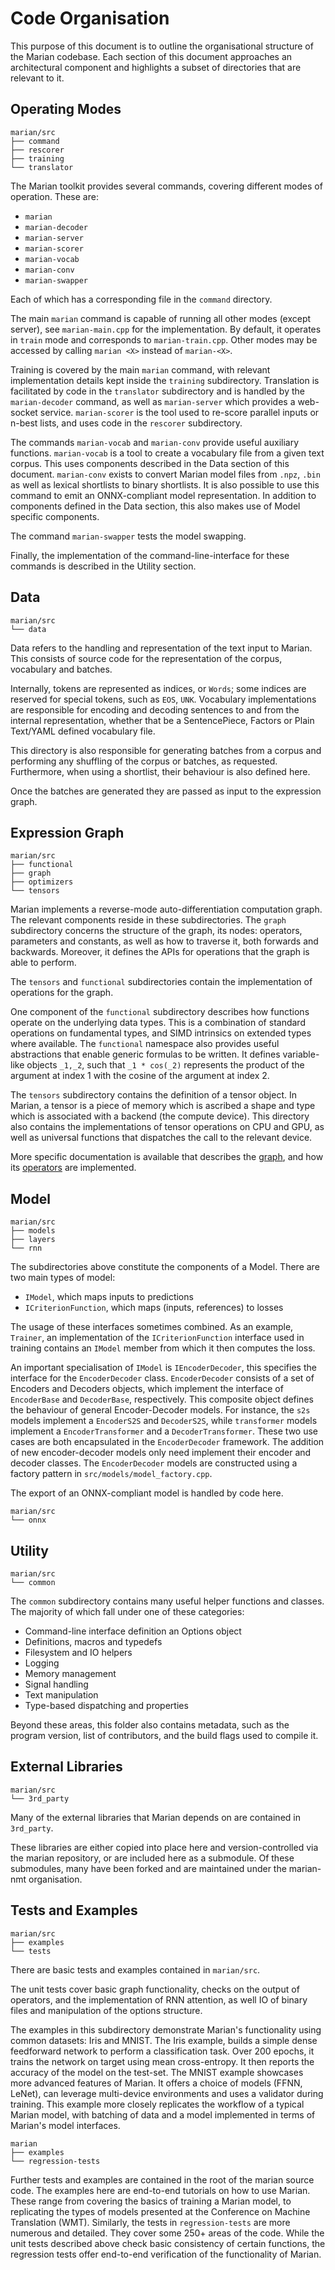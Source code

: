 # Code Organisation

This purpose of this document is to outline the organisational structure of the Marian codebase. Each section of this document approaches an architectural component and highlights a subset of directories that are relevant to it.


## Operating Modes
```
marian/src
├── command
├── rescorer
├── training
└── translator
```
The Marian toolkit provides several commands, covering different modes of operation. These are:
  - `marian`
  - `marian-decoder`
  - `marian-server`
  - `marian-scorer`
  - `marian-vocab`
  - `marian-conv`
  - `marian-swapper`

Each of which has a corresponding file in the `command` directory.

The main `marian` command is capable of running all other modes (except server), see `marian-main.cpp` for the implementation. By default, it operates in `train` mode and corresponds to `marian-train.cpp`. Other modes may be accessed by calling `marian <X>` instead of `marian-<X>`.

Training is covered by the main `marian` command, with relevant implementation details kept inside the `training` subdirectory. Translation is facilitated by code in the `translator` subdirectory and is handled by the `marian-decoder` command, as well as `marian-server` which provides a web-socket service. `marian-scorer` is the tool used to re-score parallel inputs or n-best lists, and uses code in the `rescorer` subdirectory.

The commands `marian-vocab` and `marian-conv` provide useful auxiliary functions.  `marian-vocab` is a tool to create a vocabulary file from a given text corpus. This uses components described in the Data section of this document.
`marian-conv` exists to convert Marian model files from `.npz`, `.bin` as well as lexical shortlists to binary shortlists. It is also possible to use this command to emit an ONNX-compliant model representation. In addition to components defined in the Data section, this also makes use of Model specific components.

The command `marian-swapper` tests the model swapping.

Finally, the implementation of the command-line-interface for these commands is described in the Utility section.


## Data
```
marian/src
└── data
```
Data refers to the handling and representation of the text input to Marian.
This consists of source code for the representation of the corpus, vocabulary and batches.

Internally, tokens are represented as indices, or `Words`; some indices are reserved for special tokens, such as `EOS`, `UNK`. Vocabulary implementations are responsible for encoding and decoding sentences to and from the internal representation, whether that be a SentencePiece, Factors or Plain Text/YAML defined vocabulary file.

This directory is also responsible for generating batches from a corpus and performing any shuffling of the corpus or batches, as requested. Furthermore, when using a shortlist, their behaviour is also defined here.

Once the batches are generated they are passed as input to the expression graph.


## Expression Graph
```
marian/src
├── functional
├── graph
├── optimizers
└── tensors
```

Marian implements a reverse-mode auto-differentiation computation graph. The relevant components reside in these subdirectories. The `graph` subdirectory concerns the structure of the graph, its nodes: operators, parameters and constants, as well as how to traverse it, both forwards and backwards. Moreover, it defines the APIs for operations that the graph is able to perform.

The `tensors` and `functional` subdirectories contain the implementation of operations for the graph.

One component of the `functional` subdirectory describes how functions operate on the underlying data types. This is a combination of standard operations on fundamental types, and SIMD intrinsics on extended types where available. The `functional` namespace also provides useful abstractions that enable generic formulas to be written. It defines variable-like objects `_1,_2`, such that `_1 * cos(_2)` represents the product of the argument at index 1 with the cosine of the argument at index 2.

The `tensors` subdirectory contains the definition of a tensor object. In Marian, a tensor is a piece of memory which is ascribed a shape and type which is associated with a backend (the compute device).
This directory also contains the implementations of tensor operations on CPU and GPU, as well as universal functions that dispatches the call to the relevant device.

More specific documentation is available that describes the [graph][graph], and how its [operators][graph_ops] are implemented.


## Model
```
marian/src
├── models
├── layers
└── rnn
```
The subdirectories above constitute the components of a Model. There are two main types of model:
  - `IModel`, which maps inputs to predictions
  - `ICriterionFunction`, which maps (inputs, references) to losses

The usage of these interfaces sometimes combined. As an example, `Trainer`, an implementation of the `ICriterionFunction` interface used in training contains an `IModel` member from which it then computes the loss.

An important specialisation of `IModel` is `IEncoderDecoder`, this specifies the interface for the `EncoderDecoder` class. `EncoderDecoder` consists of a set of Encoders and Decoders objects, which implement the interface of `EncoderBase` and `DecoderBase`, respectively. This composite object defines the behaviour of general Encoder-Decoder models. For instance, the `s2s` models implement a `EncoderS2S` and `DecoderS2S`, while `transformer` models implement a `EncoderTransformer` and a `DecoderTransformer`. These two use cases are both encapsulated in the `EncoderDecoder` framework. The addition of new encoder-decoder models only need implement their encoder and decoder classes. The `EncoderDecoder` models are constructed using a factory pattern in `src/models/model_factory.cpp`.

The export of an ONNX-compliant model is handled by code here.
```
marian/src
└── onnx
```


## Utility
```
marian/src
└── common
```
The `common` subdirectory contains many useful helper functions and classes.
The majority of which fall under one of these categories:
  - Command-line interface definition an Options object
  - Definitions, macros and typedefs
  - Filesystem and IO helpers
  - Logging
  - Memory management
  - Signal handling
  - Text manipulation
  - Type-based dispatching and properties

Beyond these areas, this folder also contains metadata, such as the program version, list of contributors, and the build flags used to compile it.


## External Libraries
```
marian/src
└── 3rd_party
  ```
Many of the external libraries that Marian depends on are contained in `3rd_party`.

These libraries are either copied into place here and version-controlled via the marian repository, or are included here as a submodule. Of these submodules, many have been forked and are maintained under the marian-nmt organisation.


## Tests and Examples
```
marian/src
├── examples
└── tests
```
There are basic tests and examples contained in `marian/src`.

The unit tests cover basic graph functionality, checks on the output of operators, and the implementation of RNN attention, as well IO of binary files and manipulation of the options structure.

The examples in this subdirectory demonstrate Marian's functionality using common datasets: Iris and MNIST. The Iris example, builds a simple dense feedforward network to perform a classification task. Over 200 epochs, it trains the network on target using mean cross-entropy. It then reports the accuracy of the model on the test-set. The MNIST example showcases more advanced features of Marian. It offers a choice of models (FFNN, LeNet), can leverage multi-device environments and uses a validator during training. This example more closely replicates the workflow of a typical Marian model, with batching of data and a model implemented in terms of Marian's model interfaces.

```
marian
├── examples
└── regression-tests
```
Further tests and examples are contained in the root of the marian source code. The examples here are end-to-end tutorials on how to use Marian. These range from covering the basics of training a Marian model, to replicating the types of models presented at the Conference on Machine Translation (WMT).
Similarly, the tests in `regression-tests` are more numerous and detailed. They cover some 250+ areas of the code. While the unit tests described above check basic consistency of certain functions, the regression tests offer end-to-end verification of the functionality of Marian.

<!-- Links -->
[graph]: https://marian-nmt.github.io/docs/api/graph.html
[graph_ops]: https://marian-nmt.github.io/docs/api/operators.html
